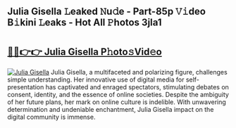 ## Julia Gisella 𝙻eaked 𝙽u𝚍e - Part-85p 𝚅𝚒deo B𝚒kini 𝙻eaks - Hot All 𝙿hotos 3jIa1

# <h2><a href="http://ld4wucu.urlbe.top/?page=Julia+Gisella">🔗🔗👉👉 Julia Gisella P𝚑oto𝚜Vid𝚎o</a></h2>

[![Julia Gisella](https://i.imgur.com/eBuTRDB.gif)](http://ld4wucu.urlbe.top/?page=Julia+Gisella)
Julia Gisella, a multifaceted and polarizing figure, challenges simple understanding. Her innovative use of digital media for self-presentation has captivated and enraged spectators, stimulating debates on consent, identity, and the essence of online societies. Despite the ambiguity of her future plans, her mark on online culture is indelible. With unwavering determination and undeniable enchantment, Julia Gisella impact on the digital community is immense.
